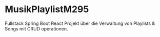 # MusikPlaylistM295
Fullstack Spring Boot React Projekt über die Verwaltung von Playlists &amp; Songs mit CRUD operationen.
